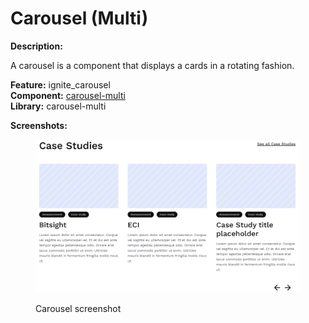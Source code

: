# Carousel (Multi)

**Description:**

A carousel is a component that displays a cards in a rotating fashion.

**Feature:** ignite\_carousel\
**Component:** [carousel-multi](https://github.com/mediacurrent/theme\_generator\_10/tree/main/generators/starter-kit/templates/carousel-multi)\
**Library:** carousel-multi

**Screenshots:**

<figure><img src="../../.gitbook/assets/Screen Shot 2023-05-24 at 4.33.27 PM.png" alt=""><figcaption><p>Carousel screenshot</p></figcaption></figure>
